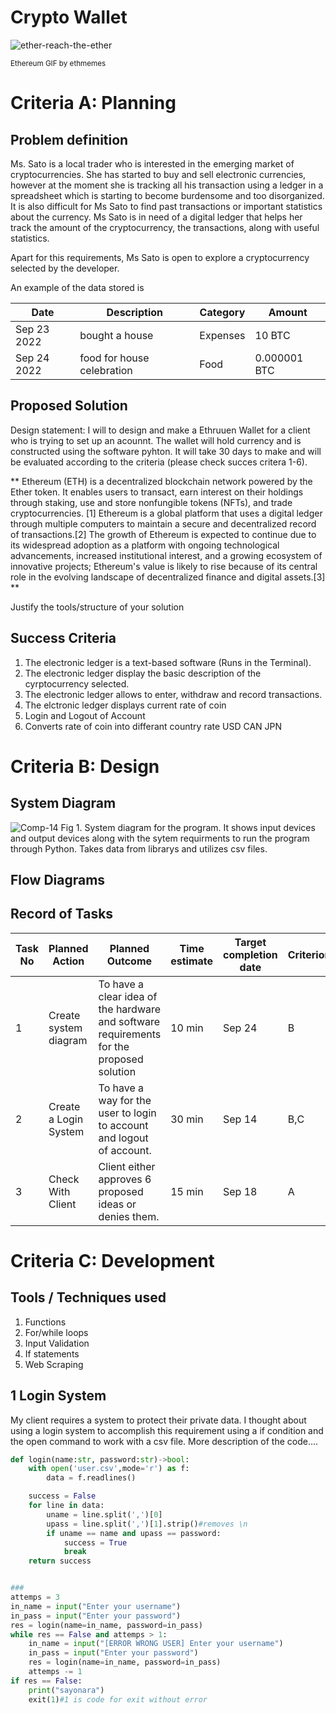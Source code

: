 # Crypto Wallet


 ![ether-reach-the-ether](https://github.com/K-Schriber/Unit-1-Comp-Sci/assets/142757998/91d4c72d-feee-4aec-9861-aa653dfd6424)

<sub>Ethereum GIF by ethmemes</sub>

# Criteria A: Planning

## Problem definition

Ms. Sato is a local trader who is interested in the emerging market of cryptocurrencies. She has started to buy and sell electronic currencies, however at the moment she is tracking all his transaction using a ledger in a spreadsheet which is starting to become burdensome and too disorganized. It is also difficult for Ms Sato to find past transactions or important statistics about the currency. Ms Sato is in need of a digital ledger that helps her track the amount of the cryptocurrency, the transactions, along with useful statistics. 

Apart for this requirements, Ms Sato is open to explore a cryptocurrency selected by the developer.

An example of the data stored is 

| Date | Description | Category | Amount  |
|------|-------------|----------|---------|
| Sep 23 2022 | bought a house | Expenses | 10 BTC |
| Sep 24 2022 | food for house celebration | Food | 0.000001 BTC |


## Proposed Solution

Design statement:
I will to design and make a Ethruuen Wallet for a client who is trying to set up an acounnt. The wallet will hold currency and is constructed using the software pyhton. It will take  30 days to make and will be evaluated according to the criteria (please check succes critera 1-6).

** Ethereum (ETH) is a decentralized blockchain network powered by the Ether token. It enables users to transact, earn interest on their holdings through staking, use and store nonfungible tokens (NFTs), and trade cryptocurrencies. [1] Ethereum is a global platform that uses a digital ledger through multiple computers to maintain a secure and decentralized record of transactions.[2] The growth of Ethereum is expected to continue due to its widespread adoption as a platform with ongoing technological advancements, increased institutional interest, and a growing ecosystem of innovative projects; Ethereum's value is likely to rise because of its central role in the evolving landscape of decentralized finance and digital assets.[3] **

Justify the tools/structure of your solution

## Success Criteria
1. The electronic ledger is a text-based software (Runs in the Terminal).
2. The electronic ledger display the basic description of the cyrptocurrency selected.
3. The electronic ledger allows to enter, withdraw and record transactions.
4. The elctronic ledger displays current rate of coin
5. Login and Logout of Account
6. Converts rate of coin into differant country rate USD CAN JPN

# Criteria B: Design

## System Diagram

![Comp-14](https://github.com/K-Schriber/Unit-1-Comp-Sci/assets/142757998/94754c10-0cd8-4a11-93dd-248a4752fc79)
Fig 1. System diagram for the program. It shows input devices and output devices along with the sytem requirments to run the program through Python. Takes data from librarys and utilizes csv files.

## Flow Diagrams


## Record of Tasks
| Task No | Planned Action        | Planned Outcome                                                                          | Time estimate | Target completion date | Criterion |
|---------|-----------------------|------------------------------------------------------------------------------------------|---------------|------------------------|-----------|
| 1       | Create system diagram | To have a clear idea of the hardware and software requirements for the proposed solution | 10 min        | Sep 24                 | B         |
| 2       | Create a Login System | To have a way for the user to login to account and logout of account.                    | 30 min        | Sep 14                 | B,C       |
| 3       | Check With Client     | Client either approves 6 proposed ideas or denies them.                                  | 15 min        | Sep 18                 | A         |

# Criteria C: Development

## Tools / Techniques used
1. Functions
2. For/while loops
3. Input Validation
4. If statements
5. Web Scraping

## 1 Login System
My client requires a system to protect their private data. I thought about using a login system to accomplish this requirement using a if condition and the open command to work with a csv file. More description of the code....
```.py
def login(name:str, password:str)->bool:
    with open('user.csv',mode='r') as f:
        data = f.readlines()

    success = False
    for line in data:
        uname = line.split(',')[0]
        upass = line.split(',')[1].strip()#removes \n
        if uname == name and upass == password:
            success = True
            break
    return success


###
attemps = 3
in_name = input("Enter your username")
in_pass = input("Enter your password")
res = login(name=in_name, password=in_pass)
while res == False and attemps > 1:
    in_name = input("[ERROR WRONG USER] Enter your username")
    in_pass = input("Enter your password")
    res = login(name=in_name, password=in_pass)
    attemps -= 1
if res == False:
    print("sayonara")
    exit(1)#1 is code for exit without error

